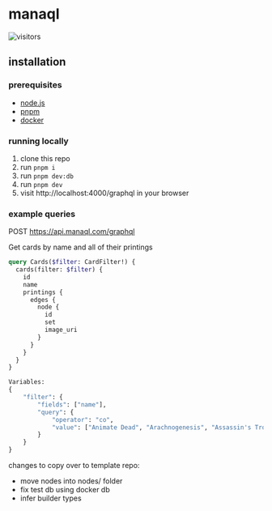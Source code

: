 # manaql

![visitors](https://img.shields.io/endpoint?url=https://vu-mi.com/api/v1/views?id=jcserv/manaql)

## installation

### prerequisites

- [node.js](https://nodejs.org/en)
- [pnpm](https://pnpm.io/installation)
- [docker](https://docs.docker.com/get-started/get-docker/)

### running locally

1. clone this repo
2. run `pnpm i`
3. run `pnpm dev:db`
4. run `pnpm dev`
5. visit http://localhost:4000/graphql in your browser

### example queries
POST https://api.manaql.com/graphql

Get cards by name and all of their printings
```graphql
query Cards($filter: CardFilter!) {
  cards(filter: $filter) {
    id
    name
    printings {
      edges {
        node {
          id
          set
          image_uri
        }
      }
    }
  }
}

Variables: 
{
    "filter": {
        "fields": ["name"],
        "query": {
            "operator": "co",
            "value": ["Animate Dead", "Arachnogenesis", "Assassin's Trophy", "Azusa, Lost but Seeking", "Bala Ged Recovery", "Baba Lysaga, Night Witch"]
        }
    }
}
```

changes to copy over to template repo:
- move nodes into nodes/ folder
- fix test db using docker db
- infer builder types